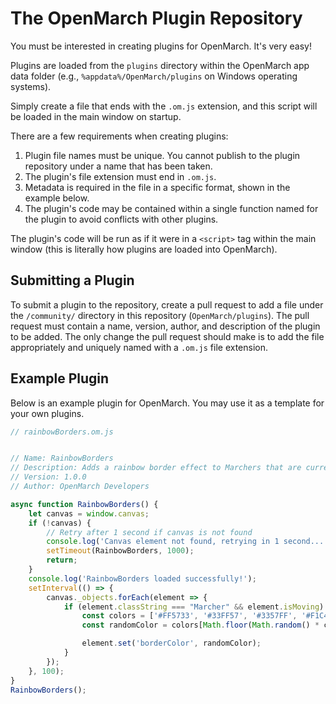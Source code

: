 # The OpenMarch Plugin Repository

You must be interested in creating plugins for OpenMarch. It's very easy!

Plugins are loaded from the `plugins` directory within the OpenMarch app data folder (e.g., `%appdata%/OpenMarch/plugins` on Windows operating systems). 

Simply create a file that ends with the `.om.js` extension, and this script will be loaded in the main window on startup. 

There are a few requirements when creating plugins:
1. Plugin file names must be unique. You cannot publish to the plugin repository under a name that has been taken.
2. The plugin's file extension must end in `.om.js`.
3. Metadata is required in the file in a specific format, shown in the example below.
4. The plugin's code may be contained within a single function named for the plugin to avoid conflicts with other plugins.

The plugin's code will be run as if it were in a `<script>` tag within the main window (this is literally how plugins are loaded into OpenMarch). 

## Submitting a Plugin

To submit a plugin to the repository, create a pull request to add a file under the `/community/` directory in this repository (`OpenMarch/plugins`). The pull request must contain a name, version, author, and description of the plugin to be added. The only change the pull request should make is to add the file appropriately and uniquely named with a `.om.js` file extension.

## Example Plugin
Below is an example plugin for OpenMarch. You may use it as a template for your own plugins.
```js
// rainbowBorders.om.js


// Name: RainbowBorders
// Description: Adds a rainbow border effect to Marchers that are currently moving.
// Version: 1.0.0
// Author: OpenMarch Developers

async function RainbowBorders() {
    let canvas = window.canvas;
    if (!canvas) {
        // Retry after 1 second if canvas is not found
        console.log('Canvas element not found, retrying in 1 second...');
        setTimeout(RainbowBorders, 1000);
        return;
    }
    console.log('RainbowBorders loaded successfully!');
    setInterval(() => {
        canvas._objects.forEach(element => {
            if (element.classString === "Marcher" && element.isMoving) {
                const colors = ['#FF5733', '#33FF57', '#3357FF', '#F1C40F', '#8E44AD', '#E74C3C', '#2ECC71', '#3498DB'];
                const randomColor = colors[Math.floor(Math.random() * colors.length)];

                element.set('borderColor', randomColor);
            }
        });
    }, 100);
}
RainbowBorders();
```
